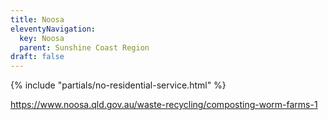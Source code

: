 ```yaml
---
title: Noosa
eleventyNavigation:
  key: Noosa
  parent: Sunshine Coast Region
draft: false
---
```


{% include "partials/no-residential-service.html" %}

https://www.noosa.qld.gov.au/waste-recycling/composting-worm-farms-1
